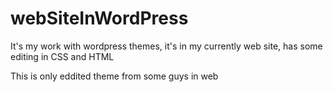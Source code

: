 # webSiteInWordPress
It's my work with wordpress themes, it's in my currently web site, has some editing in CSS and HTML

This is only eddited theme from some guys in web
